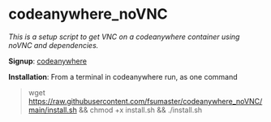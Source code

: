 # codeanywhere_noVNC
*This is a setup script to get VNC on a codeanywhere container using noVNC and dependencies.*

**Signup**: [codeanywhere](https://codeanywhere.com/ "codeanywhere")

**Installation**:
 From a terminal in codeanywhere run, as one command
> wget https://raw.githubusercontent.com/fsumaster/codeanywhere_noVNC/main/install.sh && chmod +x install.sh && ./install.sh
